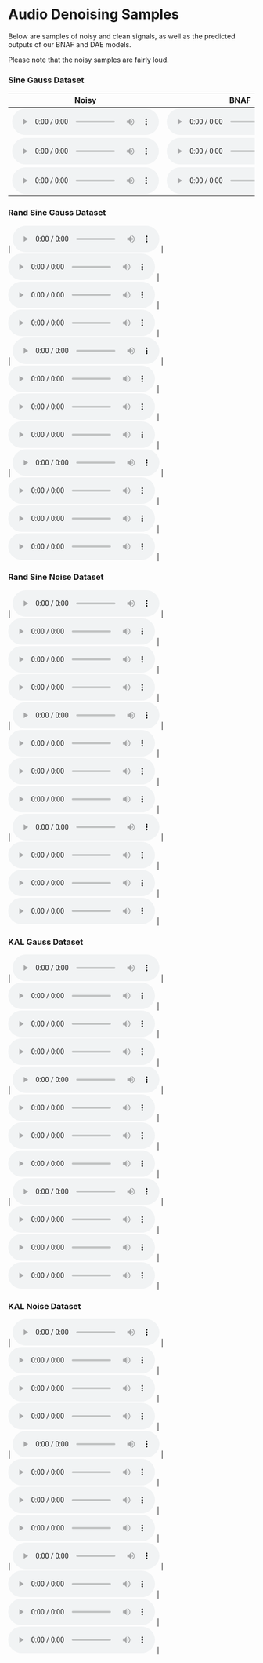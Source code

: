 # Audio Denoising Samples

Below are samples of noisy and clean signals, as well as the predicted outputs of our BNAF and DAE models.

Please note that the noisy samples are fairly loud.

### Sine Gauss Dataset

| **Noisy** | **BNAF** | **DAE** | **Clean** |  
| --- | --- | --- | --- |  
| <audio controls=""> <source src="bnaf_sg/x_0.wav"> </audio> | <audio controls=""> <source src="bnaf_sg/o_0.wav"> </audio> | <audio controls=""> <source src="dae_sg/x_0.wav"> </audio> | <audio controls=""> <source src="bnaf_sg/y_0.wav"> </audio> |  
| <audio controls=""> <source src="bnaf_sg/x_1.wav"> </audio> | <audio controls=""> <source src="bnaf_sg/o_1.wav"> </audio> | <audio controls=""> <source src="dae_sg/x_1.wav"> </audio> | <audio controls=""> <source src="bnaf_sg/y_1.wav"> </audio> |  
| <audio controls=""> <source src="bnaf_sg/x_2.wav"> </audio> | <audio controls=""> <source src="bnaf_sg/o_2.wav"> </audio> | <audio controls=""> <source src="dae_sg/x_2.wav"> </audio> | <audio controls=""> <source src="bnaf_sg/y_2.wav"> </audio> |  

### Rand Sine Gauss Dataset

| <audio controls=""> <source src="bnaf_rsg/x_0.wav"> </audio> | <audio controls=""> <source src="bnaf_rsg/o_0.wav"> </audio> | <audio controls=""> <source src="dae_rsg/x_0.wav"> </audio> | <audio controls=""> <source src="bnaf_rsg/y_0.wav"> </audio> |  
| <audio controls=""> <source src="bnaf_rsg/x_1.wav"> </audio> | <audio controls=""> <source src="bnaf_rsg/o_1.wav"> </audio> | <audio controls=""> <source src="dae_rsg/x_1.wav"> </audio> | <audio controls=""> <source src="bnaf_rsg/y_1.wav"> </audio> |  
| <audio controls=""> <source src="bnaf_rsg/x_2.wav"> </audio> | <audio controls=""> <source src="bnaf_rsg/o_2.wav"> </audio> | <audio controls=""> <source src="dae_rsg/x_2.wav"> </audio> | <audio controls=""> <source src="bnaf_rsg/y_2.wav"> </audio> |  

### Rand Sine Noise Dataset

| <audio controls=""> <source src="bnaf_rsn/x_0.wav"> </audio> | <audio controls=""> <source src="bnaf_rsn/o_0.wav"> </audio> | <audio controls=""> <source src="dae_rsn/x_0.wav"> </audio> | <audio controls=""> <source src="bnaf_rsn/y_0.wav"> </audio> |  
| <audio controls=""> <source src="bnaf_rsn/x_1.wav"> </audio> | <audio controls=""> <source src="bnaf_rsn/o_1.wav"> </audio> | <audio controls=""> <source src="dae_rsn/x_1.wav"> </audio> | <audio controls=""> <source src="bnaf_rsn/y_1.wav"> </audio> |  
| <audio controls=""> <source src="bnaf_rsn/x_2.wav"> </audio> | <audio controls=""> <source src="bnaf_rsn/o_2.wav"> </audio> | <audio controls=""> <source src="dae_rsn/x_2.wav"> </audio> | <audio controls=""> <source src="bnaf_rsn/y_2.wav"> </audio> |  

### KAL Gauss Dataset

| <audio controls=""> <source src="bnaf_kg/x_0.wav"> </audio> | <audio controls=""> <source src="bnaf_kg/o_0.wav"> </audio> | <audio controls=""> <source src="dae_kg/x_0.wav"> </audio> | <audio controls=""> <source src="bnaf_kg/y_0.wav"> </audio> |  
| <audio controls=""> <source src="bnaf_kg/x_1.wav"> </audio> | <audio controls=""> <source src="bnaf_kg/o_1.wav"> </audio> | <audio controls=""> <source src="dae_kg/x_1.wav"> </audio> | <audio controls=""> <source src="bnaf_kg/y_1.wav"> </audio> |  
| <audio controls=""> <source src="bnaf_kg/x_2.wav"> </audio> | <audio controls=""> <source src="bnaf_kg/o_2.wav"> </audio> | <audio controls=""> <source src="dae_kg/x_2.wav"> </audio> | <audio controls=""> <source src="bnaf_kg/y_2.wav"> </audio> |  

### KAL Noise Dataset

| <audio controls=""> <source src="bnaf_kn/x_0.wav"> </audio> | <audio controls=""> <source src="bnaf_kn/o_0.wav"> </audio> | <audio controls=""> <source src="dae_kn/x_0.wav"> </audio> | <audio controls=""> <source src="bnaf_kn/y_0.wav"> </audio> |  
| <audio controls=""> <source src="bnaf_kn/x_1.wav"> </audio> | <audio controls=""> <source src="bnaf_kn/o_1.wav"> </audio> | <audio controls=""> <source src="dae_kn/x_1.wav"> </audio> | <audio controls=""> <source src="bnaf_kn/y_1.wav"> </audio> |  
| <audio controls=""> <source src="bnaf_kn/x_2.wav"> </audio> | <audio controls=""> <source src="bnaf_kn/o_2.wav"> </audio> | <audio controls=""> <source src="dae_kn/x_2.wav"> </audio> | <audio controls=""> <source src="bnaf_kn/y_2.wav"> </audio> |  
